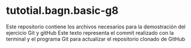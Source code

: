 # tutotial.bagn.basic-g8
Este repositorio contiene los archivos necesarios para la demostración del ejercicio Git y gitHub
Este texto representa el commit realizado con la terminal y el programa Git para actualizar el repositorio clonado de GitHub
